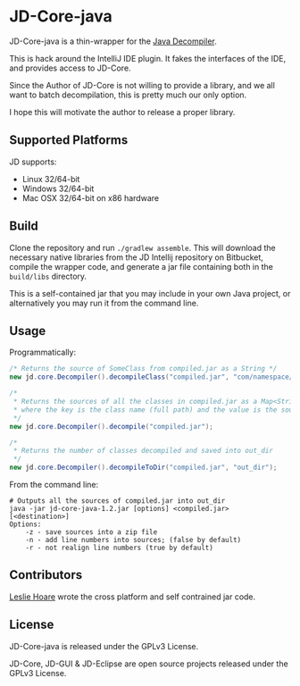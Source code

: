 JD-Core-java
============

JD-Core-java is a thin-wrapper for the [Java Decompiler](http://jd.benow.ca/).

This is hack around the IntelliJ IDE plugin. It fakes the interfaces of the
IDE, and provides access to JD-Core.

Since the Author of JD-Core is not willing to provide a library, and we all want
to batch decompilation, this is pretty much our only option.

I hope this will motivate the author to release a proper library.

Supported Platforms
-------------------

JD supports:

- Linux 32/64-bit
- Windows 32/64-bit
- Mac OSX 32/64-bit on x86 hardware

Build
-----

Clone the repository and run <code>./gradlew assemble</code>.
This will download the necessary native libraries from the JD Intellij
repository on Bitbucket, compile the wrapper code, and generate a jar file
containing both in the <code>build/libs</code> directory.

This is a self-contained jar that you may include in your own Java project, or
alternatively you may run it from the command line.

Usage
------

Programmatically:

```java
/* Returns the source of SomeClass from compiled.jar as a String */
new jd.core.Decompiler().decompileClass("compiled.jar", "com/namespace/SomeClass.class");

/*
 * Returns the sources of all the classes in compiled.jar as a Map<String, String>
 * where the key is the class name (full path) and the value is the source
 */
new jd.core.Decompiler().decompile("compiled.jar");

/*
 * Returns the number of classes decompiled and saved into out_dir
 */
new jd.core.Decompiler().decompileToDir("compiled.jar", "out_dir");
```

From the command line:
```shell
# Outputs all the sources of compiled.jar into out_dir
java -jar jd-core-java-1.2.jar [options] <compiled.jar> [<destination>]
Options:
    -z - save sources into a zip file
    -n - add line numbers into sources; (false by default)
    -r - not realign line numbers (true by default)
```


Contributors
------------

[Leslie Hoare](https://github.com/lesleh) wrote the cross platform and self contrained jar code.

License
-------

JD-Core-java is released under the GPLv3 License.

JD-Core, JD-GUI & JD-Eclipse are open source projects released under the GPLv3 License.
